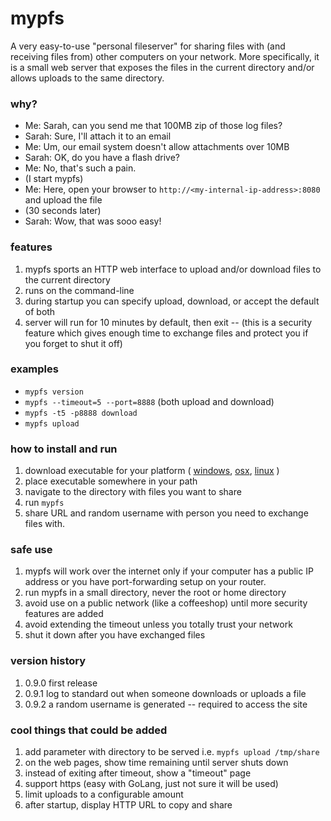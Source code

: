 # mypfs
A very easy-to-use "personal fileserver" for sharing files with (and receiving files from) other computers on your network. More specifically, it is a small web server that exposes the files in the current directory and/or allows uploads to the same directory.

### why?
* Me: Sarah, can you send me that 100MB zip of those log files?
* Sarah: Sure, I'll attach it to an email
* Me: Um, our email system doesn't allow attachments over 10MB
* Sarah: OK, do you have a flash drive?
* Me: No, that's such a pain.
* (I start mypfs)
* Me: Here, open your browser to `http://<my-internal-ip-address>:8080` and upload the file
* (30 seconds later)
* Sarah: Wow, that was sooo easy!

### features
1. mypfs sports an HTTP web interface to upload and/or download files to the current directory
1. runs on the command-line
1. during startup you can specify upload, download, or accept the default of both
1. server will run for 10 minutes by default, then exit -- (this is a security feature which gives enough time to exchange files and protect you if you forget to shut it off)

### examples
* `mypfs version`
* `mypfs --timeout=5 --port=8888` (both upload and download)
* `mypfs -t5 -p8888 download`
* `mypfs upload`

### how to install and run
1. download executable for your platform ( [windows](https://github.com/joncrlsn/mypfs/raw/master/bin-win/mypfs.exe "Windows"), [osx](https://github.com/joncrlsn/mypfs/raw/master/bin-osx/mypfs "OSX"), [linux](https://github.com/joncrlsn/mypfs/raw/master/bin-linux/mypfs "Linux") )
1. place executable somewhere in your path
1. navigate to the directory with files you want to share 
1. run `mypfs`
1. share URL and random username with person you need to exchange files with. 

### safe use
1. mypfs will work over the internet only if your computer has a public IP address or you have port-forwarding setup on your router.
1. run mypfs in a small directory, never the root or home directory
1. avoid use on a public network (like a coffeeshop) until more security features are added
1. avoid extending the timeout unless you totally trust your network
1. shut it down after you have exchanged files

### version history
1. 0.9.0 first release
1. 0.9.1 log to standard out when someone downloads or uploads a file
1. 0.9.2 a random username is generated -- required to access the site

### cool things that could be added
1. add parameter with directory to be served  i.e. `mypfs upload /tmp/share`
1. on the web pages, show time remaining until server shuts down
1. instead of exiting after timeout, show a "timeout" page
1. support https (easy with GoLang, just not sure it will be used)
1. limit uploads to a configurable amount
1. after startup, display HTTP URL to copy and share
